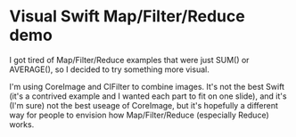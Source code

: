 # Visual Swift Map/Filter/Reduce demo

I got tired of Map/Filter/Reduce examples that were just SUM() or AVERAGE(), so I decided to try something more visual.

I'm using CoreImage and CIFilter to combine images.  It's not the best Swift (it's a contrived example and I wanted each part to fit on one slide), and it's (I'm sure) not the best useage of CoreImage, but it's hopefully a different way for people to envision how Map/Filter/Reduce (especially Reduce) works.